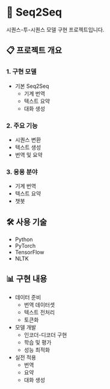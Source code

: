 # 🔄 Seq2Seq

시퀀스-투-시퀀스 모델 구현 프로젝트입니다.

## 📋 프로젝트 개요

### 1. 구현 모델
- 기본 Seq2Seq
  - 기계 번역
  - 텍스트 요약
  - 대화 생성

### 2. 주요 기능
- 시퀀스 변환
- 텍스트 생성
- 번역 및 요약

### 3. 응용 분야
- 기계 번역
- 텍스트 요약
- 챗봇

## 🛠️ 사용 기술
- Python
- PyTorch
- TensorFlow
- NLTK

## 📊 구현 내용
- 데이터 준비
  - 번역 데이터셋
  - 텍스트 전처리
  - 토큰화
- 모델 개발
  - 인코더-디코더 구현
  - 학습 및 평가
  - 성능 최적화
- 실전 적용
  - 번역
  - 요약
  - 대화 생성 